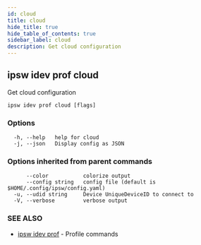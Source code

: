 ```yaml
---
id: cloud
title: cloud
hide_title: true
hide_table_of_contents: true
sidebar_label: cloud
description: Get cloud configuration
---
```

## ipsw idev prof cloud

Get cloud configuration

```
ipsw idev prof cloud [flags]
```

### Options

```
  -h, --help   help for cloud
  -j, --json   Display config as JSON
```

### Options inherited from parent commands

```
      --color           colorize output
      --config string   config file (default is $HOME/.config/ipsw/config.yaml)
  -u, --udid string     Device UniqueDeviceID to connect to
  -V, --verbose         verbose output
```

### SEE ALSO

* [ipsw idev prof](/docs/cli/ipsw/idev/prof)	 - Profile commands


